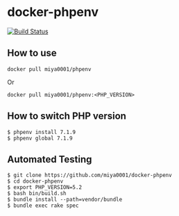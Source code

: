 # docker-phpenv

[![Build Status](https://travis-ci.org/miya0001/docker-phpenv.svg?branch=master)](https://travis-ci.org/miya0001/docker-phpenv)

## How to use

```
docker pull miya0001/phpenv
```

Or

```
docker pull miya0001/phpenv:<PHP_VERSION>
```

## How to switch PHP version

```
$ phpenv install 7.1.9
$ phpenv global 7.1.9
```

## Automated Testing

```
$ git clone https://github.com/miya0001/docker-phpenv
$ cd docker-phpenv
$ export PHP_VERSION=5.2
$ bash bin/build.sh
$ bundle install --path=vendor/bundle
$ bundle exec rake spec
```
